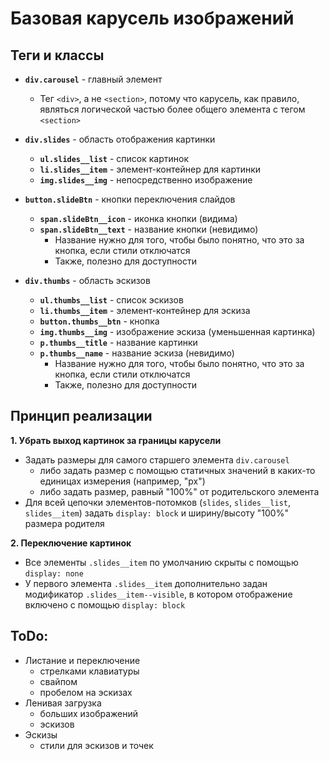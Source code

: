 # Базовая карусель изображений

## Теги и классы
- **`div.carousel`** - главный элемент
  - Тег `<div>`, а не `<section>`, потому что карусель, как правило, являться логической частью более общего элемента с тегом `<section>`

- **`div.slides`** - область отображения картинки
  - **`ul.slides__list`** - список картинок
  - **`li.slides__item`** - элемент-контейнер для картинки
  - **`img.slides__img`** - непосредственно изображение

- **`button.slideBtn`** - кнопки переключения слайдов
  - **`span.slideBtn__icon`** - иконка кнопки (видима)
  - **`span.slideBtn__text`** - название кнопки (невидимо)
    - Название нужно для того, чтобы было понятно, что это за кнопка, если стили отключатся
    - Также, полезно для доступности

- **`div.thumbs`** - область эскизов
  - **`ul.thumbs__list`** - список эскизов
  - **`li.thumbs__item`** - элемент-контейнер для эскиза
  - **`button.thumbs__btn`** - кнопка
  - **`img.thumbs__img`** - изображение эскиза (уменьшенная картинка)
  - **`p.thumbs__title`** - название картинки
  - **`p.thumbs__name`** - название эскиза (невидимо)
    - Название нужно для того, чтобы было понятно, что это за кнопка, если стили отключатся
    - Также, полезно для доступности

## Принцип реализации

**1. Убрать выход картинок за границы карусели**
- Задать размеры для самого старшего элемента `div.carousel`
  - либо задать размер с помощью статичных значений в каких-то единицах измерения (например, "px")
  - либо задать размер, равный "100%" от родительского элемента
- Для всей цепочки элементов-потомков (`slides`, `slides__list`, `slides__item`) задать `display: block` и ширину/высоту "100%" размера родителя

**2. Переключение картинок**
- Все элементы `.slides__item` по умолчанию скрыты с помощью `display: none`
- У первого элемента `.slides__item` дополнительно задан модификатор `.slides__item--visible`, в котором отображение включено с помощью `display: block`

## ToDo:
- Листание и переключение
  - стрелками клавиатуры
  - свайпом
  - пробелом на эскизах
- Ленивая загрузка
  - больших изображений
  - эскизов
- Эскизы
  - стили для эскизов и точек

<!-- ## Черновик -->
<!-- - **`div.slides__text`** - блок для названия и описания картинки
- **`h4.slides__title`** - название картинки
- **`p.slides__desc`** - описание картинки -->